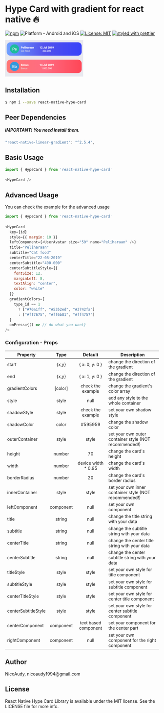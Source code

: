 # Hype Card with gradient for react native 🔥

[![npm](https://img.shields.io/npm/dt/react-native-hype-card.svg?style=popout)](https://www.npmjs.com/package/react-native-hype-card)
![Platform - Android and iOS](https://img.shields.io/badge/platform-Android%20%7C%20iOS-blue.svg)
[![License: MIT](https://img.shields.io/badge/License-MIT-green.svg)](https://opensource.org/licenses/MIT)
[![styled with prettier](https://img.shields.io/badge/styled_with-prettier-ff69b4.svg)](https://github.com/prettier/prettier)


![Screenshot](https://raw.githubusercontent.com/nicoaudy/react-native-hype-card/master/screenshot/sc-01.png)

## Installation


```bash
$ npm i --save react-native-hype-card
```

## Peer Dependencies

##### IMPORTANT! You need install them.

```javascript
"react-native-linear-gradient": "^2.5.4",
```

## Basic Usage

```js
import { HypeCard } from 'react-native-hype-card'

<HypeCard />
```


## Advanced Usage

You can check the example for the advanced usage

```javascript
import { HypeCard } from 'react-native-hype-card'

<HypeCard
  key={id}
  style={{ margin: 10 }}
  leftComponent={<UserAvatar size="50" name="Peliharaan" />}
  title="Peliharaan"
  subtitle="Cat food"
  centerTitle="22-08-2019"
  centerSubtitle="400.000"
  centerSubtitleStyle={{
    fontSize: 12,
    marginLeft: 8,
    textAlign: "center",
    color: "white"
  }}
  gradientColors={
    type_id == 1
      ? ["#70a1ff", "#5352ed", "#3742fa"]
      : ["#ff7675", "#ff6b81", "#ff4757"]
  }
  onPress={() => // do what you want}
/>
```

### Configuration - Props


| Property            |   Type    |       Default        | Description                                           |
| ------------------- | :-------: | :------------------: | ----------------------------------------------------- |
| start               |   {x,y}   |    { x: 0, y: 0 }    | change the direction of the gradient                  |
| end                 |   {x,y}   |    { x: 1, y: 0 }    | change the direction of the gradient                  |
| gradientColors      |  [color]  |  check the example   | change the gradient's color array                     |
| style               |   style   |         null         | add any style to the whole container                  |
| shadowStyle         |   style   |  check the example   | set your own shadow style                             |
| shadowColor         |   color   |       #595959        | change the shadow color                               |
| outerContainer      |   style   |        style         | set your own outer container style (NOT recommended!) |
| height              |  number   |          70          | change the card's height                              |
| width               |  number   | device width * 0.95  | change the card's width                               |
| borderRadius        |  number   |          20          | change the card's border radius                       |
| innerContainer      |   style   |        style         | set your own inner container style (NOT recommended!) |
| leftComponent       | component |         null         | set your own component                                |
| title               |  string   |         null         | change the title string with your data                |
| subtitle            |  string   |         null         | change the subtitle string with your data             |
| centerTitle         |  string   |         null         | change the center title string with your data         |
| centerSubtitle      |  string   |         null         | change the center subtitle string with your data      |
| titleStyle          |   style   |        style         | set your own style for title component                |
| subtitleStyle       |   style   |        style         | set your own style for subtitle component             |
| centerTitleStyle    |   style   |        style         | set your own style for center title component         |
| centerSubtitleStyle |   style   |        style         | set your own style for center subtitle component      |
| centerComponent     | component | text based component | set your component for the center part                |
| rightComponent      | component |         null         | set your own component for the right component        |


## Author

NicoAudy, nicoaudy1994@gmail.com

## License

React Native Hype Card Library is available under the MIT license. See the LICENSE file for more info.